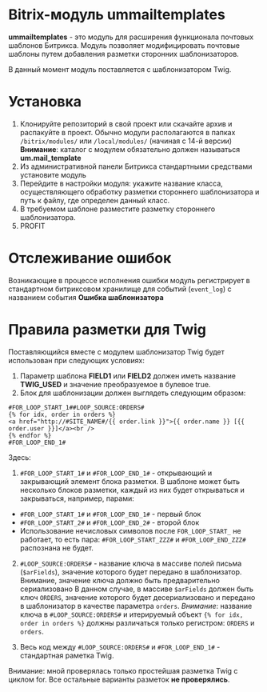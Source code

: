 Bitrix-модуль ummailtemplates
=============================

**ummailtemplates** - это модуль для расширения функционала почтовых шаблонов Битрикса.
Модуль позволяет модифицировать почтовые шаблоны путем добавления разметки сторонних шаблонизаторов.

В данный момент модуль поставляется с шаблонизатором Twig.

Установка
=========

1. Клонируйте репозиторий в свой проект или скачайте архив и распакуйте в проект. Обычно модули располагаются в папках `/bitrix/modules/` или `/local/modules/` (начиная с 14-й версии)
**Внимание**: каталог с модулем обязательно должен называться **um.mail_template**
2. Из административной панели Битрикса стандартными средствами установите модуль
3. Перейдите в настройки модуля: укажите название класса, осуществляющего обработку разметки стороннего шаблонизатора и путь к файлу, где определен данный класс.
4. В требуемом шаблоне разместите разметку стороннего шаблонизатора.
5. PROFIT

Отслеживание ошибок
===================

Возникающие в процессе исполнения ошибки модуль регистрирует в стандартном битриксовом хранилище для событий (`event_log`) с названием события **Ошибка шаблонизатора**

Правила разметки для Twig
=========================

Поставляющийся вместе с модулем шаблонизатор Twig будет использован при следующих условиях:

1. Параметр шаблона **FIELD1** или **FIELD2** должен иметь название **TWIG_USED** и значение преобразуемое в булевое true.
2. Блок для шаблонизации должен выглядеть следующим образом:

```
#FOR_LOOP_START_1##LOOP_SOURCE:ORDERS#
{% for idx, order in orders %}
<a href="http://#SITE_NAME#/{{ order.link }}">{{ order.name }} [{{ order.user }}]</a><br />
{% endfor %}
#FOR_LOOP_END_1#
```

Здесь:

1. `#FOR_LOOP_START_1#` и `#FOR_LOOP_END_1#` - открывающий и закрывающий элемент блока разметки.
В шаблоне может быть несколько блоков разметки, каждый из них будет открываться и закрываться, например, парами:
  * `#FOR_LOOP_START_1#` и `#FOR_LOOP_END_1#` - первый блок
  * `#FOR_LOOP_START_2#` и `#FOR_LOOP_END_2#` - второй блок
  * Использование нечисловых символов после `FOR_LOOP_START_` не работает, то есть пара:
`#FOR_LOOP_START_ZZZ#` и `#FOR_LOOP_END_ZZZ#` распознана не будет.

2. `#LOOP_SOURCE:ORDERS#` - название ключа в массиве полей письма (`$arFields`), значение которого
будет передано в шаблонизатор. Внимание, значение ключа должно быть предварительно сериализовано
В данном случае, в массиве `$arFields` должен быть ключ `ORDERS`, значение которого будет десериализовано и
передано в шаблонизатор в качестве параметра `orders`.
*Внимание*: название ключа в `#LOOP_SOURCE:ORDERS#` и итерируемый объект `{% for idx, order in orders %}` должны
различаться только регистром: `ORDERS` и `orders`.

3. Весь код между `#LOOP_SOURCE:ORDERS#` и `#FOR_LOOP_END_1#` - стандартная раметка Twig.

Внимание: мной проверялась только простейшая разметка Twig с циклом for. Все остальные варианты разметок **не проверялись**.
